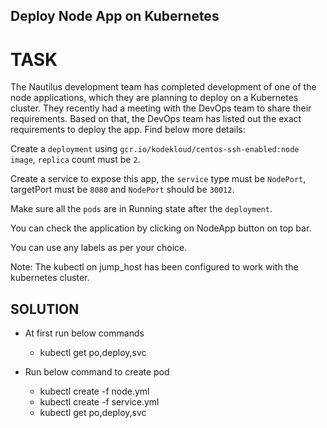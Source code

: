 ## Deploy Node App on Kubernetes

# TASK
The Nautilus development team has completed development of one of the node applications, which they are planning to deploy on a Kubernetes cluster. They recently had a meeting with the DevOps team to share their requirements. Based on that, the DevOps team has listed out the exact requirements to deploy the app. Find below more details:

Create a `deployment` using `gcr.io/kodekloud/centos-ssh-enabled:node image`, `replica` count must be `2`.

Create a service to expose this app, the `service` type must be `NodePort`, targetPort must be `8080` and `NodePort` should be `30012`.

Make sure all the `pods` are in Running state after the `deployment`.

You can check the application by clicking on NodeApp button on top bar.

You can use any labels as per your choice.

Note: The kubectl on jump_host has been configured to work with the kubernetes cluster.

## SOLUTION
* At first run below commands
    -  kubectl get po,deploy,svc

* Run below command to create pod
    - kubectl create -f node.yml
    - kubectl create -f service.yml
    - kubectl get po,deploy,svc